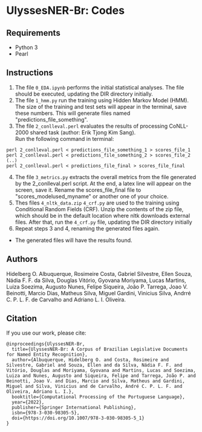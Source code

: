 # UlyssesNER-Br: Codes
## Requirements
- Python 3
- Pearl 

## Instructions
1. The file ```0_EDA.ipynb``` performs the initial statistical analyses. The file should be executed, updating the DIR directory initially.
2. The file ```1_hmm.py``` run the training using Hidden Markov Model (HMM). The size of the training and test sets will appear in the terminal, save these numbers. This will generate files named "predictions_file_something".
3. The file ```2_conlleval.perl``` evaluates the results of processing CoNLL-2000 shared task (author: Erik Tjong Kim Sang). <br> Run the following command in terminal:
```
perl 2_conlleval.perl < predictions_file_something_1 > scores_file_1
perl 2_conlleval.perl < predictions_file_something_2 > scores_file_2
(..)
perl 2_conlleval.perl < predictions_file_final > scores_file_final
```
4. The file ```3_metrics.py``` extracts the overall metrics from the file generated by the 2_conlleval.perl script. At the end, a latex line will appear on the screen, save it. Rename the scores_file_final file to "scores_modelused_myname" or another one of your choice.
5. Thes files ```4_nltk_data.zip``` ```4_crf.py``` are used to the training using Conditional Random Fields (CRF). Unzip the contents of the zip file, which should be in the default location where nltk downloads external files. After that, run the ```4_crf.py``` file, updating the DIR directory initially
6. Repeat steps 3 and 4, renaming the generated files again.
- The generated files will have the results found.

## Authors
Hidelberg O. Albuquerque, Rosimeire Costa, Gabriel Silvestre, Ellen Souza, Nádia F. F. da Silva, Douglas Vitório, Gyovana Moriyama, Lucas Martins, Luiza Soezima, Augusto Nunes, Felipe Siqueira, João P. Tarrega, Joao V. Beinotti, Marcio Dias, Matheus Silva, Miguel Gardini, Vinicius Silva, Andrré C. P. L. F. de Carvalho and Adriano L. I. Oliveira.

## Citation
If you use our work, please cite:
```
@inproceedings{UlyssesNER-Br,
  title={UlyssesNER-Br: A Corpus of Brazilian Legislative Documents for Named Entity Recognition}, 
  author={Albuquerque, Hidelberg O. and Costa, Rosimeire and Silvestre, Gabriel and Souza, Ellen and da Silva, Nádia F. F. and Vitório, Douglas and Moriyama, Gyovana and Martins, Lucas and Soezima, Luiza and Nunes, Augusto and Siqueira, Felipe and Tarrega, João P. and Beinotti, Joao V. and Dias, Marcio and Silva, Matheus and Gardini, Miguel and Silva, Vinicius and de Carvalho, André C. P. L. F. and Oliveira, Adriano L. I.},
  booktitle={Computational Processing of the Portuguese Language},
  year={2022},
  publisher={Springer International Publishing},
  isbn={978-3-030-98305-5},
  doi={https://doi.org/10.1007/978-3-030-98305-5_1}
}
```
